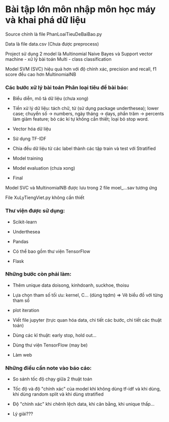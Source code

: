 # Bài tập lớn môn nhập môn học máy và khai phá dữ liệu

Source chính là file PhanLoaiTieuDeBaiBao.py

Data là file data.csv (Chưa được preprocess)

Project sử dụng 2 model là Multinomial Naive Bayes và Support vector machine - xử lý bài toán Multi - class classification

Model SVM (SVC) hiệu quả hơn với độ chính xác, precision and recall, f1 score đều cao hơn MultinomialNB

### Các bước xử lý bài toán Phân loại tiêu đề bài báo:

- Biểu diễn, mô tả dữ liệu (chưa xong)

- Tiền xử lý dữ liệu: tách chữ, từ (sử dụng package underthesea); lower case; chuyển số -> numbers, ngày tháng -> days, phần trăm -> percents làm giảm feature; bỏ các kí tự không cần thiết; loại bỏ stop word.

- Vector hóa dữ liệu

- Sử dụng TF-IDF

- Chia đều dữ liệu từ các label thành các tập train và test với Stratified

- Model training

- Model evaluation (chưa xong)

- Final

Model SVC và MultinomialNB được lưu trong 2 file moel_...sav tương ứng

File XuLyTiengViet.py không cần thiết

### Thư viện được sử dụng:

- Scikit-learn

- Underthesea

- Pandas

- Có thể bao gồm thư viện TensorFlow

- Flask

### Những bước còn phải làm:

- Thêm unique data doisong, kinhdoanh, suckhoe, thoisu

- Lựa chọn tham số tối ưu: kernel, C... (dùng tqdm) => Vẽ biểu đồ với từng tham số

- plot iteration

- Viết file jupyter (trực quan hóa data, chi tiết các bước, chi tiết các thuật toán)

- Dùng các kĩ thuật: early stop, hold out...

- Dùng thư viện TensorFlow (may be)

- Làm web

### Những điều cần note vào báo cáo:

- So sánh tốc độ chạy giữa 2 thuật toán

- Tốc độ và độ "chính xác" của model khi không dùng tf-idf và khi dùng, khi dùng random split và khi dùng stratified

- Độ "chính xác" khi chênh lệch data, khi cân bằng, khi unique thấp...

- Lý giải???
